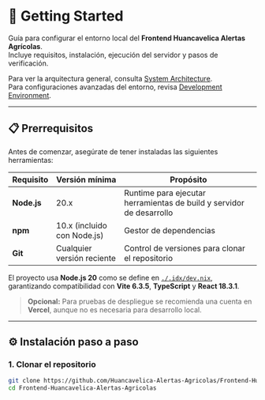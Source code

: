 # 🚀 Getting Started

Guía para configurar el entorno local del **Frontend Huancavelica Alertas Agrícolas**.  
Incluye requisitos, instalación, ejecución del servidor y pasos de verificación.  

Para ver la arquitectura general, consulta [System Architecture](./System-Architecture.md).  
Para configuraciones avanzadas del entorno, revisa [Development Environment](./Development-Environment.md).

---

## 📋 Prerrequisitos

Antes de comenzar, asegúrate de tener instaladas las siguientes herramientas:

| Requisito | Versión mínima | Propósito |
|------------|----------------|------------|
| **Node.js** | 20.x | Runtime para ejecutar herramientas de build y servidor de desarrollo |
| **npm** | 10.x (incluido con Node.js) | Gestor de dependencias |
| **Git** | Cualquier versión reciente | Control de versiones para clonar el repositorio |

El proyecto usa **Node.js 20** como se define en [`./.idx/dev.nix`](../.idx/dev.nix#L4), garantizando compatibilidad con **Vite 6.3.5**, **TypeScript** y **React 18.3.1**.

> **Opcional:** Para pruebas de despliegue se recomienda una cuenta en **Vercel**, aunque no es necesaria para desarrollo local.

---

## ⚙️ Instalación paso a paso

### 1. Clonar el repositorio

```bash
git clone https://github.com/Huancavelica-Alertas-Agricolas/Frontend-Huancavelica-Alertas-Agricolas.git
cd Frontend-Huancavelica-Alertas-Agricolas

